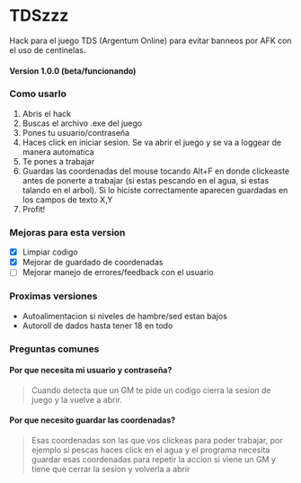 # TDSzzz
Hack para el juego TDS (Argentum Online) para evitar banneos por AFK con el uso de centinelas.

#### Version 1.0.0 (beta/funcionando)

### Como usarlo

1. Abris el hack
2. Buscas el archivo .exe del juego
3. Pones tu usuario/contraseña
4. Haces click en iniciar sesion. Se va abrir el juego y se va a loggear de manera automatica
5. Te pones a trabajar
6. Guardas las coordenadas del mouse tocando Alt+F en donde clickeaste antes de ponerte a trabajar (si estas pescando en el agua, si estas talando en el arbol). Si lo hiciste correctamente aparecen guardadas en los campos de texto X,Y
7. Profit!

### Mejoras para esta version

- [X] Limpiar codigo
- [X] Mejorar de guardado de coordenadas
- [ ] Mejorar manejo de errores/feedback con el usuario

### Proximas versiones

- Autoalimentacion si niveles de hambre/sed estan bajos 
- Autoroll de dados hasta tener 18 en todo

### Preguntas comunes

#### Por que necesita mi usuario y contraseña?
> Cuando detecta que un GM te pide un codigo cierra la sesion de juego y la vuelve a abrir.

#### Por que necesito guardar las coordenadas?
> Esas coordenadas son las que vos clickeas para poder trabajar, por ejemplo si pescas haces click en el agua y el programa necesita guardar esas coordenadas para repetir la accion si viene un GM y tiene que cerrar la sesion y volverla a abrir

